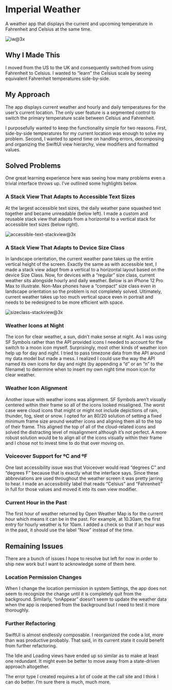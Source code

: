 # Imperial Weather

A weather app that displays the current and upcoming temperature in Fahrenheit and Celsius at the same time.

![iw@3x](https://user-images.githubusercontent.com/16352712/142862543-5bc38ee7-c38e-4c8a-b1be-7e2ebdf3b495.png)

## Why I Made This

I moved from the US to the UK and consequently switched from using Fahrenheit to Celsius. I wanted to “learn” the Celsius scale by seeing equivalent Fahrenheit temperatures side-by-side.

## My Approach

The app displays current weather and hourly and daily temperatures for the user’s current location. The only user feature is a segmented control to switch the primary temperature scale between Celsius and Fahrenheit.

I purposefully wanted to keep the functionality simple for two reasons. First, side-by-side temperatures for my current location was enough to solve my problem. Second, I wanted to spend time on handling errors, decomposing and organizing the SwiftUI view hierarchy, view modifiers and formatted values.

## Solved Problems

One great learning experience here was seeing how many problems even a trivial interface throws up. I’ve outlined some highlights below.

### A Stack View That Adapts to Accessible Text Sizes

At the largest accessible text sizes, the daily weather pane squashed text together and became unreadable (below left). I made a custom and reusable stack view that adapts from a horizontal to a vertical stack for accessible text sizes (below right).

![accessible-text-stackview@3x](https://user-images.githubusercontent.com/16352712/135830154-6ca2c7b8-2e52-4469-979c-6e209ac055f6.png)

### A Stack View That Adapts to Device Size Class

In landscape orientation, the current weather pane takes up the entire vertical height of the screen. Exactly the same as with accessible text, I made a stack view adapt from a vertical to a horizontal layout based on the device Size Class. Now, for devices with a “regular” size class, current weather sits alongside hourly and daily weather. Below is an iPhone 12 Pro Max to illustrate. Non-Max phones have a “compact” size class even in landscape orientation so the problem is not completely solved. Ultimately, current weather takes up too much vertical space even in portrait and needs to be redesigned to be more efficient with space.

![sizeclass-stackview@3x](https://user-images.githubusercontent.com/16352712/135830349-4d1544e4-9766-443d-84f1-5ba564c40e09.png)

### Weather Icons at Night

The icon for clear weather, a sun, didn’t make sense at night. As I was using SF Symbols rather than the API provided icons I needed to account for the switch to a moon icon myself. Surprisingly, most other kinds of weather icon help up for day and night. I tried to pass timezone data from the API around my data model but made a mess. I realized I could use the way the API named its own icons for day and night (by appending a “d” or an “n” to the filename) to determine when to insert my own night time moon icon for clear weather.

### Weather Icon Alignment

Another issue with weather icons was alignment. SF Symbols aren’t visually centered within their frame so all of the icons looked misaligned. The worst case were cloud icons that might or might not include depictions of rain, thunder, fog, sleet or snow. I opted for an 80/20 solution of setting a fixed minimum frame size around weather icons and aligning them all to the top of their frame. This aligned the top of all of the cloud-related icons and solved the distracting level of misalignment although it’s not perfect. A more robust solution would be to align all of the icons visually within their frame and I chose not to invest time to do that over moving on. 

### Voiceover Support for ºC and ºF

One last accessibility issue was that Voiceover would read “degrees C” and “degrees F” because that is exactly what the interface says. Since these abbreviations are used throughout the weather screen it was pretty jarring to hear. I made an accessibility label that reads “Celsius” and “Fahrenheit” in full for those values and moved it into its own view modifier.

### Current Hour in the Past

The first hour of weather returned by Open Weather Map is for the current hour which means it can be in the past. For example, at 10.30am, the first entry for hourly weather is for 10am. I added a check so that if an hour was in the past, it should use the label “Now” instead of the time.

## Remaining Issues

There are a bunch of issues I hope to resolve but left for now in order to ship new work but I want to acknowledge some of them here.

### Location Permission Changes

When I change the location permission in system Settings, the app does not seem to recognize the change until it is completely quit from the background. Similarly, “onAppear” doesn’t seem to update the weather data when the app is reopened from the background but I need to test it more thoroughly.

### Further Refactoring

SwiftUI is almost endlessly composable. I reorganized the code a  lot, more than was productive probably. That said, in its current state it could benefit from further refactoring.

The Idle and Loading views have ended up so similar as to make at least one redundant. It might even be better to move away from a state-driven approach altogether. 

The error type I created requires a lot of code at the call site and I think I can do better. I’m sure there is much, much more.
